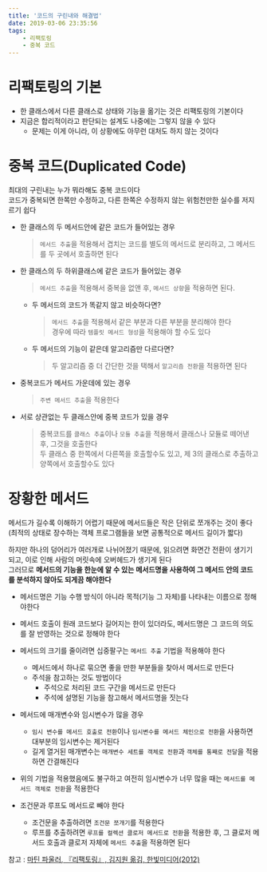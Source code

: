 ```yaml
---
title: '코드의 구린내와 해결법'
date: 2019-03-06 23:35:56
tags:
    - 리팩토링
    - 중복 코드
---
```


# 리팩토링의 기본
- 한 클래스에서 다른 클래스로 상태와 기능을 옮기는 것은 리팩토링의 기본이다
- 지금은 합리적이라고 판단되는 설계도 나중에는 그렇지 않을 수 있다
    - 문제는 이게 아니라, 이 상황에도 아무런 대처도 하지 않는 것이다

# 중복 코드(Duplicated Code)
최대의 구린내는 누가 뭐라해도 중복 코드이다  
코드가 중복되면 한쪽만 수정하고, 다른 한쪽은 수정하지 않는 위험천만한 실수를 저지르기 쉽다  

- 한 클래스의 두 메서드안에 같은 코드가 들어있는 경우  
    > `메서드 추출`을 적용해서 겹치는 코드를 별도의 메서드로 분리하고, 그 메서드를 두 곳에서 호출하면 된다  
- 한 클래스의 두 하위클래스에 같은 코드가 들어있는 경우  
    > `메서드 추출`을 적용해서 중복을 없앤 후, `메서드 상향`을 적용하면 된다.
    - 두 메서드의 코드가 똑같지 않고 비슷하다면?  
        > `메서드 추출`을 적용해서 같은 부분과 다른 부분을 분리해야 한다  
        > 경우에 따라 `템플릿 메서드 형성`을 적용해야 할 수도 있다  
    - 두 메서드의 기능이 같은데 알고리즘만 다르다면?  
        > 두 알고리즘 중 더 간단한 것을 택해서 `알고리즘 전환`을 적용하면 된다  
- 중복코드가 메서드 가운데에 있는 경우  
    > `주변 메서드 추출`을 적용한다  
- 서로 상관없는 두 클래스안에 중복 코드가 있을 경우  
    > 중복코드를 `클래스 추출`이나 `모듈 추출`을 적용해서 클래스나 모듈로 떼어낸 후, 그것을 호출한다  
    > 두 클래스 중 한쪽에서 다른쪽을 호출할수도 있고, 제 3의 클래스로 추출하고 양쪽에서 호출할수도 있다  

# 장황한 메서드
메서드가 길수록 이해하기 어렵기 때문에 메서드들은 작은 단위로 쪼개주는 것이 좋다  
(최적의 상태로 장수하는 객체 프로그램들을 보면 공통적으로 메서드 길이가 짧다)  

하지만 하나의 덩어리가 여러개로 나뉘어졌기 때문에, 읽으려면 화면간 전환이 생기기 되고, 이로 인해 사람의 머릿속에 오버헤드가 생기게 된다  
그러므로 **메서드의 기능을 한눈에 알 수 있는 메서드명을 사용하여 그 메서드 안의 코드를 분석하지 않아도 되게끔 해야한다**  
- 메서드명은 기능 수행 방식이 아니라 목적(기능 그 자체)를 나타내는 이름으로 정해야한다
- 메서드 호출이 원래 코드보다 길어지는 한이 있더라도, 메서드명은 그 코드의 의도를 잘 반영하는 것으로 정해야 한다

- 메서드의 크기를 줄이려면 십중팔구는 `메서드 추출` 기법을 적용해야 한다
    - 메서드에서 하나로 묶으면 좋을 만한 부분들을 찾아서 메서드로 만든다
    - 주석을 참고하는 것도 방법이다
        - 주석으로 처리된 코드 구간을 메서드로 만든다
        - 주석에 설명된 기능을 참고해서 메서드명을 짓는다
- 메서드에 매개변수와 임시변수가 많을 경우
    - `임시 변수를 메서드 호출로 전환`이나 `임시변수를 메서드 체인으로 전환`을 사용하면 대부분의 임시변수는 제거된다
    - 길게 열거된 매개변수는 `매개변수 세트를 객체로 전환`과 `객체를 통째로 전달`을 적용하면 간결해진다
- 위의 기법을 적용했음에도 불구하고 여전히 임시변수가 너무 많을 때는 `메서드를 메서드 객체로 전환`을 적용한다
- 조건문과 루프도 메서드로 빼야 한다
    - 조건문을 추출하려면 `조건문 쪼개기`를 적용한다
    - 루프를 추출하려면 `루프를 컬렉션 클로저 메서드로 전환`을 적용한 후, 그 클로저 메서드 호출과 클로저 자체에 `메서드 추출`을 적용하면 된다

참고 : [마틴 파울러, 『리팩토링』, 김지원 옮김, 한빛미디어(2012)](http://www.kyobobook.co.kr/product/detailViewKor.laf?ejkGb=KOR&mallGb=KOR&barcode=9788979149715&orderClick=LAG&Kc=)

<!-- more -->
